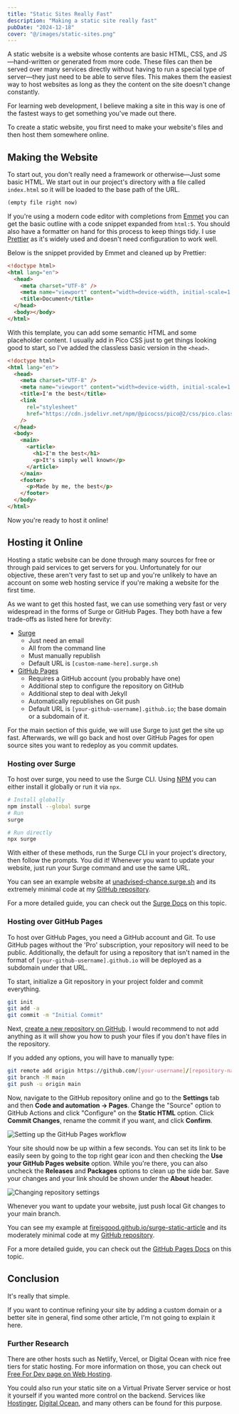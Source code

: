 ```yaml
---
title: "Static Sites Really Fast"
description: "Making a static site really fast"
pubDate: "2024-12-18"
cover: "@/images/static-sites.png"
---
```


A static website is a website whose contents are basic HTML, CSS, and JS&mdash;hand-written or generated from more code.
These files can then be served over many services directly without having to run a special type of server&mdash;they
just need to be able to serve files. This makes them the easiest way to host websites as long as they the content on the
site doesn't change constantly.

For learning web development, I believe making a site in this way is one of the fastest ways to get something you've
made out there.

To create a static website, you first need to make your website's files and then host them somewhere online.

## Making the Website

To start out, you don't really need a framework or otherwise&mdash;Just some basic HTML. We start out in our project's
directory with a file called `index.html` so it will be loaded to the base path of the URL.

```html title="index.html"
(empty file right now)
```

If you're using a modern code editor with completions from [Emmet](https://emmet.io) you can get the basic outline with
a code snippet expanded from `html:5`. You should also have a formatter on hand for this process to keep things tidy. I
use [Prettier](https://prettier.io) as it's widely used and doesn't need configuration to work well.

Below is the snippet provided by Emmet and cleaned up by Prettier:

```html title="index.html"
<!doctype html>
<html lang="en">
  <head>
    <meta charset="UTF-8" />
    <meta name="viewport" content="width=device-width, initial-scale=1.0" />
    <title>Document</title>
  </head>
  <body></body>
</html>
```

With this template, you can add some semantic HTML and some placeholder content. I usually add in Pico CSS just to get
things looking good to start, so I've added the classless basic version in the `<head>`.

<!-- use default prettier format as an example -->
<!-- prettier-ignore -->
```html title="index.html"
<!doctype html>
<html lang="en">
  <head>
    <meta charset="UTF-8" />
    <meta name="viewport" content="width=device-width, initial-scale=1.0" />
    <title>I'm the best</title>
    <link
      rel="stylesheet"
      href="https://cdn.jsdelivr.net/npm/@picocss/pico@2/css/pico.classless.min.css"
    />
  </head>
  <body>
    <main>
      <article>
        <h1>I'm the best</h1>
        <p>It's simply well known</p>
      </article>
    </main>
    <footer>
      <p>Made by me, the best</p>
    </footer>
  </body>
</html>
```

Now you're ready to host it online!

## Hosting it Online

Hosting a static website can be done through many sources for free or through paid services to get servers for you.
Unfortunately for our objective, these aren't very fast to set up and you're unlikely to have an account on some web
hosting service if you're making a website for the first time.

As we want to get this hosted fast, we can use something very fast or very widespread in the forms of Surge or GitHub
Pages. They both have a few trade-offs as listed here for brevity:

- [Surge](https://surge.sh)
  - Just need an email
  - All from the command line
  - Must manually republish
  - Default URL is `[custom-name-here].surge.sh`
- [GitHub Pages](https://pages.github.com)
  - Requires a GitHub account (you probably have one)
  - Additional step to configure the repository on GitHub
  - Additional step to deal with Jekyll
  - Automatically republishes on Git push
  - Default URL is `[your-github-username].github.io`; the base domain or a subdomain of it.

For the main section of this guide, we will use Surge to just get the site up fast. Afterwards, we will go back and host
over GitHub Pages for open source sites you want to redeploy as you commit updates.

### Hosting over Surge

To host over surge, you need to use the Surge CLI. Using [NPM](https://www.npmjs.com) you can either install it globally
or run it via `npx`.

```bash
# Install globally
npm install --global surge
# Run
surge

# Run directly
npx surge
```

With either of these methods, run the Surge CLI in your project's directory, then follow the prompts. You did it!
Whenever you want to update your website, just run your Surge command and use the same URL.

You can see an example website at [unadvised-chance.surge.sh](https://unadvised-chance.surge.sh) and its extremely
minimal code at my [GitHub repository](https://github.com/FireIsGood/surge-static-article).

For a more detailed guide, you can check out the [Surge Docs](https://surge.sh/help/getting-started-with-surge) on this
topic.

### Hosting over GitHub Pages

To host over GitHub Pages, you need a GitHub account and Git. To use GitHub pages without the 'Pro' subscription, your
repository will need to be public. Additionally, the default for using a repository that isn't named in the format of
`[your-github-username].github.io` will be deployed as a subdomain under that URL.

To start, initialize a Git repository in your project folder and commit everything.

```bash
git init
git add -a
git commit -m "Initial Commit"
```

Next, [create a new repository on GitHub](https://github.com/new). I would recommend to not add anything as it will show
you how to push your files if you don't have files in the repository.

If you added any options, you will have to manually type:

```bash
git remote add origin https://github.com/[your-username]/[repository-name].git
git branch -M main
git push -u origin main
```

Now, navigate to the GitHub repository online and go to the **Settings** tab and then **Code and automation -> Pages**.
Change the "Source" option to GitHub Actions and click "Configure" on the **Static HTML** option. Click **Commit
Changes**, rename the commit if you want, and click **Confirm**.

![Setting up the GitHub Pages workflow](../../images/gh-pages-actions.png)

Your site should now be up within a few seconds. You can set its link to be easily seen by going to the top right gear
icon and then checking the **Use your GitHub Pages website** option. While you're there, you can also uncheck the
**Releases** and **Packages** options to clean up the side bar. Save your changes and your link should be shown under
the **About** header.

![Changing repository settings](../../images/gh-pages-repo-settings.png)

Whenever you want to update your website, just push local Git changes to your main branch.

You can see my example at
[fireisgood.github.io/surge-static-article](https://fireisgood.github.io/surge-static-article/) and its moderately
minimal code at my [GitHub repository](https://github.com/FireIsGood/surge-static-article).

For a more detailed guide, you can check out the [GitHub Pages Docs](https://docs.github.com/en/pages/quickstart) on
this topic.

## Conclusion

It's really that simple.

If you want to continue refining your site by adding a custom domain or a better site in general, find some other
article, I'm not going to explain it here.

### Further Research

There are other hosts such as Netlify, Vercel, or Digital Ocean with nice free tiers for static hosting. For more
information on those, you can check out [Free For Dev page on Web Hosting](https://free-for.dev/#/?id=web-hosting).

You could also run your static site on a Virtual Private Server service or host it yourself if you wanted more control
on the backend. Services like [Hostinger](https://www.hostinger.com/vps-hosting),
[Digital Ocean](https://www.digitalocean.com/pricing), and many others can be found for this purpose.
